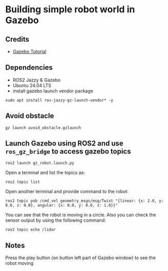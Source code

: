 # Building simple robot world in Gazebo

## Credits
- [Gazebo Tutorial](https://gazebosim.org/docs/harmonic/tutorials/)

## Dependencies
- ROS2 Jazzy & Gazebo
- Ubuntu 24.04 LTS
- install gazebo launch vendor package

```
sudo apt install ros-jazzy-gz-launch-vendor* -y
```

## Avoid obstacle
```
gz launch avoid_obstacle.gzlaunch
```

## Launch Gazebo using ROS2 and use `ros_gz_bridge` to access gazebo topics
```
ros2 launch gz_robot.launch.py
```
Open a terminal and list the topics as:
```
ros2 topic list
```
Open another terminal and provide command to the robot:
```
ros2 topic pub /cmd_vel geometry_msgs/msg/Twist "{linear: {x: 2.0, y: 0.0, z: 0.0}, angular: {x: 0.0, y: 0.0, z: 1.8}}"

```
You can see that the robot is moving in a circle.  Also you can check the sensor output by using the
following command:

```
ros2 topic echo /lidar
```
## Notes
Press the play button (on button left part of Gazebo window) to see the robot moving
